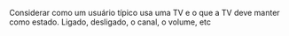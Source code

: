 Considerar como um usuário típico usa uma TV e o que a TV deve manter como estado.
Ligado, desligado, o canal, o volume, etc

